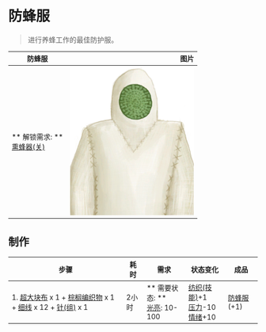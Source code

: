 # 防蜂服  
> 进行养蜂工作的最佳防护服。  
  
  防蜂服  |   图片   
 ----  |  ----:   
 ** 解锁需求: **<br>[熏蜂器(关)](BeeSmokerOff.md)  |  <img decoding="async" src="Sprite/BeeSuit.png" href="a.md" style="max-width:300px;max-height:300px;">   
  
## 制作  
步骤  |  耗时  |  需求  |  状态变化  |  成品  
----  |  ----  |  ----  |  ----  |  ----  
1. [超大块布](ClothVeryLarge.md) x 1 + [棕榈编织物](WeavePalm.md) x 1 + [细线](CordFiber.md) x 12 + [针(组)](GpTag_Needle.md) x 1  |  2小时  |  ** 需要状态: **<br>[光亮](Light.md): 10-100  |  [纺织(技能)](Skill_Tailoring.md)+1<br>[压力](Stress.md)-10<br>[情绪](Morale.md)+10  |  [防蜂服](BeeSuit.md)(+1)  


<script>document.title="防蜂服 - 卡牌生存百科 Card Survival Wiki";</script>